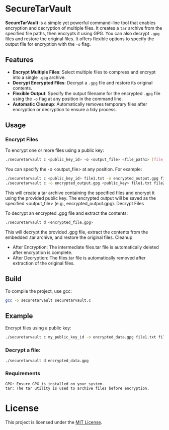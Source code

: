 
# SecureTarVault

**SecureTarVault** is a simple yet powerful command-line tool that enables encryption and decryption of multiple files. It creates a `tar` archive from the specified file paths, then encrypts it using GPG. You can also decrypt `.gpg` files and restore the original files. It offers flexible options to specify the output file for encryption with the `-o` flag.

## Features

- **Encrypt Multiple Files**: Select multiple files to compress and encrypt into a single `.gpg` archive.
- **Decrypt Encrypted Files**: Decrypt a `.gpg` file and restore its original contents.
- **Flexible Output**: Specify the output filename for the encrypted `.gpg` file using the `-o` flag at any position in the command line.
- **Automatic Cleanup**: Automatically removes temporary files after encryption or decryption to ensure a tidy process.

## Usage

### Encrypt Files

To encrypt one or more files using a public key:

```bash
./securetarvault c <public_key_id> -o <output_file> <file_path1> [file_path2] ...
```

You can specify the -o <output_file> at any position. For example:

```bash
./securetarvault c <public_key_id> file1.txt -o encrypted_output.gpg file2.txt
./securetarvault c -o encrypted_output.gpg <public_key> file1.txt file2.txt
```

This will create a tar archive containing the specified files and encrypt it using the provided public key. The encrypted output will be saved as the specified <output_file> (e.g., encrypted_output.gpg).
Decrypt Files

To decrypt an encrypted .gpg file and extract the contents:

```bash
./securetarvault d <encrypted_file.gpg>
```

This will decrypt the provided .gpg file, extract the contents from the embedded .tar archive, and restore the original files.
Cleanup

  -  After Encryption: The intermediate files.tar file is automatically deleted after encryption is complete.
  -  After Decryption: The files.tar file is automatically removed after extraction of the original files.

## Build

To compile the project, use gcc:

```bash
gcc -o securetarvault securetarvault.c
```

## Example

Encrypt files using a public key:

```bash
./securetarvault c my_public_key_id -o encrypted_data.gpg file1.txt file2.txt
```

### Decrypt a file:

```bash
./securetarvault d encrypted_data.gpg
```

### Requirements

    GPG: Ensure GPG is installed on your system.
    tar: The tar utility is used to archive files before encryption.

# License

This project is licensed under the [MIT License](https://opensource.org/licenses/MIT).